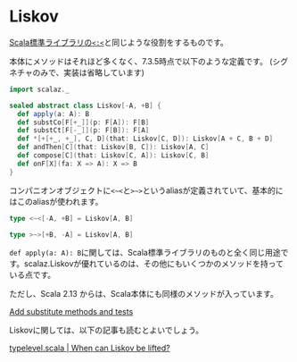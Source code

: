 # Liskov

[Scala標準ライブラリの`<:<`](https://github.com/scala/scala/blob/v2.13.6/src/library/scala/typeConstraints.scala#L63)と同じような役割をするものです。

本体にメソッドはそれほど多くなく、7.3.5時点で以下のような定義です。
(シグネチャのみで、実装は省略しています)

```scala mdoc:invisible
import scalaz._
```

```scala mdoc:silent
sealed abstract class Liskov[-A, +B] {
  def apply(a: A): B
  def substCo[F[+_]](p: F[A]): F[B]
  def substCt[F[-_]](p: F[B]): F[A]
  def *[+[+_, +_], C, D](that: Liskov[C, D]): Liskov[A + C, B + D]
  def andThen[C](that: Liskov[B, C]): Liskov[A, C]
  def compose[C](that: Liskov[C, A]): Liskov[C, B]
  def onF[X](fa: X => A): X => B
}
```

コンパニオンオブジェクトに`<~<`と`>~>`というaliasが定義されていて、基本的にはこのaliasが使われます。


```scala mdoc:silent
type <~<[-A, +B] = Liskov[A, B]

type >~>[+B, -A] = Liskov[A, B]
```

`def apply(a: A): B`に関しては、Scala標準ライブラリのものと全く同じ用途です。scalaz.Liskovが優れているのは、その他にもいくつかのメソッドを持っている点です。

ただし、Scala 2.13 からは、Scala本体にも同様のメソッドが入っています。

[Add substitute methods and tests](https://github.com/scala/scala/commit/0c9f08068dfd4b49239fe68b95eaa3ea9341554f)

Liskovに関しては、以下の記事も読むとよいでしょう。

[typelevel.scala | When can Liskov be lifted?](https://typelevel.org/blog/2014/03/09/liskov_lifting.html)
